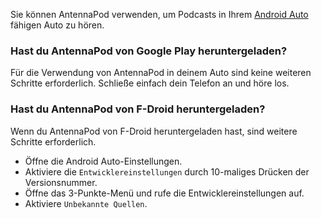 Sie können AntennaPod verwenden, um Podcasts in Ihrem [Android
Auto](https://www.android.com/auto/) fähigen Auto zu hören.

### Hast du AntennaPod von **Google Play** heruntergeladen?

Für die Verwendung von AntennaPod in deinem Auto sind keine weiteren Schritte
erforderlich. Schließe einfach dein Telefon an und höre los.

### Hast du AntennaPod von **F-Droid** heruntergeladen?

Wenn du AntennaPod von F-Droid heruntergeladen hast, sind weitere Schritte
erforderlich.

- Öffne die Android Auto-Einstellungen.
- Aktiviere die `Entwicklereinstellungen` durch 10-maliges Drücken der
Versionsnummer.
- Öffne das 3-Punkte-Menü und rufe die Entwicklereinstellungen auf.
- Aktiviere `Unbekannte Quellen`.
